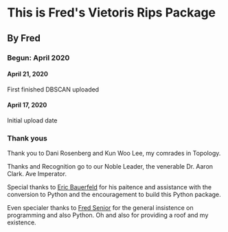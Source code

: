 # This is Fred's Vietoris Rips Package
## By Fred
### Begun: April 2020

#### April 21, 2020
First finished DBSCAN uploaded


#### April 17, 2020
Initial upload date


### Thank yous
Thank you to Dani Rosenberg and Kun Woo Lee, my comrades in Topology.

Thanks and Recognition go to our Noble Leader, the venerable Dr. Aaron Clark. Ave Imperator.

Special thanks to [Eric Bauerfeld](https://github.com/Didericis) for his paitence and assistance with the conversion to Python and the encouragement to build this Python package.

Even specialer thanks to [Fred Senior](https://github.com/fkaesmann) for the general insistence on programming and also Python.
Oh and also for providing a roof and my existence. 
